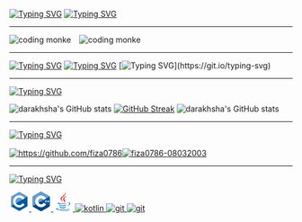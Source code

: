 [![Typing SVG](https://readme-typing-svg.demolab.com?font=Fira+Code&size=30&duration=4500&pause=10&width=700&lines=Hi+%F0%9F%91%8B)](https://git.io/typing-svg)
[![Typing SVG](https://readme-typing-svg.demolab.com?font=Fira+Code&size=30&duration=4500&pause=10&width=700&lines=I+am+Fiza+Ali)](https://git.io/typing-svg)

***
<img src="https://tbcdn.talentbrew.com/company/375/21388/content/gif-icon-1.gif" alt="coding monke" width="380"/> <img align="right" src="http://www.google.com/logos/doodles/2015/googles-new-logo-5078286822539264.3-hp2x.gif" alt="coding monke" width="380"/>
***
[![Typing SVG](https://readme-typing-svg.demolab.com?font=Fira+Code&duration=4500&pause=1000&width=700&lines=%F0%9F%98%84+I+am++undergrad+student+B.Tech(CSE))](https://git.io/typing-svg)
[![Typing SVG](https://readme-typing-svg.demolab.com?font=Fira+Code&duration=4500&pause=1000&width=700&lines=%F0%9F%8C%B1+I%E2%80%99m+currently+doing+online+freelancing+work+)](https://git.io/typing-svg)
[![Typing SVG](https://readme-typing-svg.demolab.com?font=Fira+Code&duration=4500&pause=10&width=700&lines=+%F0%9F%8E%AF+Looking+forward+to+contribute+to+open+source+more.)](https://git.io/typing-svg)

***

[![Typing SVG](https://readme-typing-svg.demolab.com?font=Fira+Code&size=30&duration=4500&pause=10&width=700&lines=Stats%3A+%E2%9C%A8)](https://git.io/typing-svg)

<img src="https://github-readme-stats.vercel.app/api?username=fiza0786&show_icons=true&theme=tokyonight" alt="darakhsha's GitHub stats" width="400"/> [![GitHub Streak](https://github-readme-streak-stats.herokuapp.com?user=fiza0786&theme=radical&layout=compact)](https://git.io/streak-stats)
<img src="https://github-readme-stats.vercel.app/api/top-langs/?username=fiza0786&show_icons=true&theme=tokyonight" alt="darakhsha's GitHub stats" width="300"/>
<!-- ![Top Langs](https://github-readme-stats.vercel.app/api/top-langs/?username=darakhshadeepak&layout=compact) -->


---

[![Typing SVG](https://readme-typing-svg.demolab.com?font=Fira+Code&size=30&duration=4500&pause=10&width=700&lines=Socials%3A)](https://git.io/typing-svg)

<p align="left">
<a href="https://github.com/fiza0786" target="blank"><img align="center" src="https://raw.githubusercontent.com/rahuldkjain/github-profile-readme-generator/master/src/images/icons/Social/github.svg" alt="https://github.com/fiza0786" height="30" width="40" /></
<a href="https://linkedin.com/in/fiza0786-08032003" target="blank"><img align="center" src="https://raw.githubusercontent.com/rahuldkjain/github-profile-readme-generator/master/src/images/icons/Social/linked-in-alt.svg" alt="fiza0786-08032003" height="30" width="40" /></a>

 
</p>

---

[![Typing SVG](https://readme-typing-svg.demolab.com?font=Fira+Code&size=30&duration=4500&pause=10&width=700&lines=Languages+and+Tools%3A)](https://git.io/typing-svg)
<p align="left"> 
  <a href="https://www.cprogramming.com/" target="_blank"> <img src="https://raw.githubusercontent.com/devicons/devicon/master/icons/c/c-original.svg" alt="c" width="35" height="35"/> </a> 
  <a href="https://www.w3schools.com/cpp/" target="_blank"> <img src="https://raw.githubusercontent.com/devicons/devicon/master/icons/cplusplus/cplusplus-original.svg" alt="cplusplus" width="35" height="35"/> </a> 
  <a href="https://www.java.com" target="_blank"> <img src="https://raw.githubusercontent.com/devicons/devicon/master/icons/java/java-original.svg" alt="java" width="35" height="35"/> </a> 
  <a href="https://kotlinlang.org" target="_blank"> <img src="https://www.vectorlogo.zone/logos/kotlinlang/kotlinlang-icon.svg" alt="kotlin" width="33" height="33"/> </a>
  <a href="https://git-scm.com/" target="_blank"> <img src="https://www.vectorlogo.zone/logos/git-scm/git-scm-icon.svg" alt="git" width="35" height="35"/> </a>
 <a href="https://docs.python.org/3/" target="_blank"> <img src="https://i.pinimg.com/originals/ca/00/60/ca0060f3414e6e20b75983acddafad53.gif" alt="git" width="35" height="35"/> </a> 
</p>
